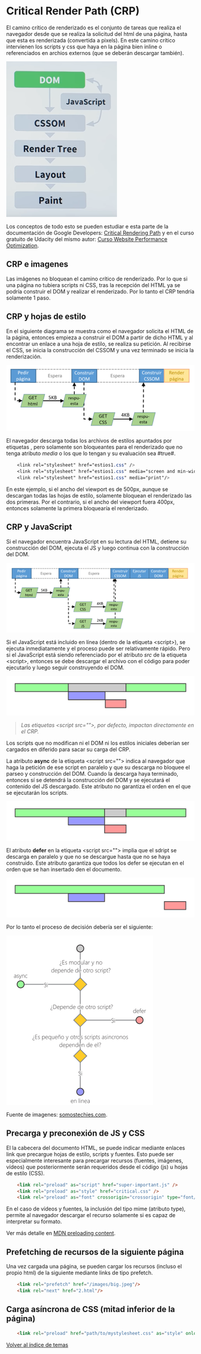 # Critical Render Path (CRP)
El camino crítico de renderizado es el conjunto de tareas que realiza el navegador desde que se realiza la solicitud del html de una página, hasta que esta es renderizada (convertida a pixels). En este camino crítico intervienen los scripts y css que haya en la página bien inline o referenciados en archios externos (que se deberán descargar también).

![Fases CRP](./img/CRP_Phases.png)

Los conceptos de todo esto se pueden estudiar e esta parte de la documentación de Google Developers:
[Critical Rendering Path](https://developers.google.com/web/fundamentals/performance/critical-rendering-path/)
y en el curso gratuito de Udacity del mismo autor:
[Curso Website Performance Optimization](https://www.udacity.com/course/website-performance-optimization--ud884).
## CRP e imagenes
Las imágenes no bloquean el camino crítico de renderizado. Por lo que si una página no tubiera scripts ni CSS, tras la recepción del HTML ya se podría construir el DOM y realizar el renderizado. Por lo tanto el CRP tendría solamente 1 paso.

## CRP y hojas de estilo
En el siguiente diagrama se muestra como el navegador solicita el HTML de la página, entonces empieza a construir el DOM a partir de dicho HTML y al encontrar un enlace a una hoja de estilo, se realiza su petición. Al recibirse el CSS, se inicia la construcción del CSSOM y una vez terminado se inicia la renderización.

![HTML Y CSS](./img/GetHTMLAndCSS.png)

El navegador descarga todas los archivos de estilos apuntados por etiquetas <link>, pero solamente son bloqueantes para el renderizado que no tenga atributo *media* o los que lo tengan y su evaluación sea #true#.
```css
    <link rel="stylesheet" href="estios1.css" />
    <link rel="stylesheet" href="estios1.css" media="screen and min-width=450px"/>
    <link rel="stylesheet" href="estios1.css" media="print"/>
```
En este ejemplo, si el ancho del viewport es de 500px, aunque se descargan todas las hojas de estilo, solamente bloquean el renderizado las dos primeras. Por el contrario, si el ancho del viewport fuera 400px, entonces solamente la primera bloquearía el renderizado.

## CRP y JavaScript
Si el navegador encuentra JavaScript en su lectura del HTML, detiene su construcción del DOM, ejecuta el JS y luego continua con la construcción del DOM.

![HTML, CSS y JS](./img/GetHTMLAndCSSAndJS.png)

Si el JavaScript está incluido en línea (dentro de la etiqueta \<script>), se ejecuta inmediatamente y el proceso puede ser relativamente rápido. Pero si el JavaScript está siendo referenciado por el atributo *src* de la etiqueta \<script>, entonces se debe descargar el archivo con el código para poder ejecutarlo y luego seguir construyendo el DOM.

![carga de un script sin atributos](./img/script-sin-atributos.svg)

> *Las etiquetas \<script src="">, por defecto, impactan directamente en el CRP.*

Los scripts que no modifican ni el DOM ni los estilos iniciales deberían ser cargados en diferido para sacar su carga del CRP.

La atributo **async** de la etiqueta \<script src=""> indica al navegador que haga la petición de ese script en paralelo y que su descarga no bloquee el parseo y construcción del DOM. Cuando la descarga haya terminado, entonces sí se detendrá la construcción del DOM y se ejecutará el contenido del JS descargado. Este atributo no garantiza el orden en el que se ejecutarán los scripts.

![carga de un script sin atributos](./img/script-async.svg)


El atributo **defer** en la etiqueta \<script src=""> implia que el sdript se descarga en paralelo y que no se descargue hasta que no se haya construido. Este atributo garantiza que todos los defer se ejecutan en el orden que se han insertado den el documento.

![carga de un script sin atributos](./img/script-defer.svg)

Por lo tanto el proceso de decisión debería ser el siguiente:

![carga de un script sin atributos](./img/eleccion-script.png)

Fuente de imagenes: [somostechies.com](https://somostechies.com/async-vs-defer/).

## Precarga y preconexión de JS y CSS
El la cabecera del documento HTML, se puede indicar mediante enlaces link que precargue hojas de estilo, scripts y fuentes. Esto puede ser especialmente interesante para precargar recursos (fuentes, imágenes, vídeos) que posteriormente serán requeridos desde el código (js) u hojas de estilo (CSS).

```html
    <link rel="preload" as="script" href="super-important.js" />
    <link rel="preload" as="style" href="critical.css" />
    <link rel="preload" as="font" crossorigin="crossorigin" type="font/woff2" href="myfont.woff2" />
```
En el caso de vídeos y fuentes, la inclusión del tipo mime (atributo type), permite al navegador descargar el recurso solamente si es capaz de interpretar su formato.

Ver más detalle en [MDN preloading content](https://developer.mozilla.org/en-US/docs/Web/HTML/Preloading_content).

## Prefetching de recursos de la siguiente página

Una vez cargada una página, se pueden cargar los recursos (incluso el propio html) de la siguiente mediante links de tipo prefetch.

```html
    <link rel="prefetch" href="/images/big.jpeg"/>
    <link rel="next" href="2.html"/>
```

## Carga asíncrona de CSS (mitad inferior de la página)

```html
    <link rel="preload" href="path/to/mystylesheet.css" as="style" onload="this.onload=null;this.rel='stylesheet'" />
```

[Volver al índice de temas](../../README.md)
